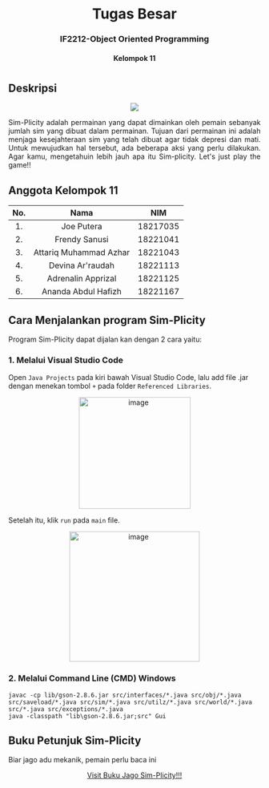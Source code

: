 <h1 align="center"> Tugas Besar <h3 align="center">IF2212-Object Oriented Programming <h4 align="center"> Kelompok 11 <h4> <h3><h1>

## Deskripsi
<div align="center">
<img src=https://user-images.githubusercontent.com/92145413/236626348-45ae97d5-b62e-4c62-85e8-c9c3dbaef321.jpg>
 
</div>

<p align="justify"> Sim-Plicity adalah permainan yang dapat dimainkan oleh pemain sebanyak jumlah sim yang dibuat dalam permainan. Tujuan dari permainan ini adalah menjaga kesejahteraan sim yang telah dibuat agar tidak depresi dan mati. Untuk mewujudkan hal tersebut, ada beberapa aksi yang perlu dilakukan. Agar kamu, mengetahuin lebih jauh apa itu Sim-plicity. Let's just play the game!! <p>

## Anggota Kelompok 11
| No.| Nama                          |  NIM     | 
|:--:| :---------------------------: | :------: |
| 1. | Joe Putera                    | 18217035 |
| 2. | Frendy Sanusi                 | 18221041 |
| 3. | Attariq Muhammad Azhar        | 18221043 |
| 4. | Devina Ar'raudah              | 18221113 |
| 5. | Adrenalin Apprizal            | 18221125 |
| 6. | Ananda Abdul Hafizh           | 18221167 |


## Cara Menjalankan program Sim-Plicity

Program Sim-Plicity dapat dijalan kan dengan 2 cara yaitu:

### 1. Melalui Visual Studio Code
Open ```Java Projects``` pada kiri bawah Visual Studio Code, lalu add file .jar dengan menekan tombol ```+``` pada folder ```Referenced Libraries```.

<div align="center">
<img width="223" alt="image" src="https://user-images.githubusercontent.com/92145413/236626566-92660900-1f5b-41a9-a854-fa2b9d844466.png">
</div>

Setelah itu, klik ```run``` pada ```main``` file.

<div align="center">
<img width="260" alt="image" src="https://user-images.githubusercontent.com/92145413/236626531-50acdb6a-e09a-48b2-87b9-31aef4757b20.png">
</div>

### 2. Melalui Command Line (CMD) Windows

```
javac -cp lib/gson-2.8.6.jar src/interfaces/*.java src/obj/*.java src/saveload/*.java src/sim/*.java src/utilz/*.java src/world/*.java src/*.java src/exceptions/*.java
java -classpath "lib\gson-2.8.6.jar;src" Gui
```

## Buku Petunjuk Sim-Plicity
<p align="justify">
Biar jago adu mekanik, pemain perlu baca ini <p>
 
<p align="Center">
  <a href=https://www.canva.com/design/DAFhgXddUWE/khi6madk4jAK1ZI0Ow68zA/view?utm_content=DAFhgXddUWE&utm_campaign=designshare&utm_medium=link&utm_source=publishsharelink>Visit Buku Jago Sim-Plicity!!!
  <a>
<p>
